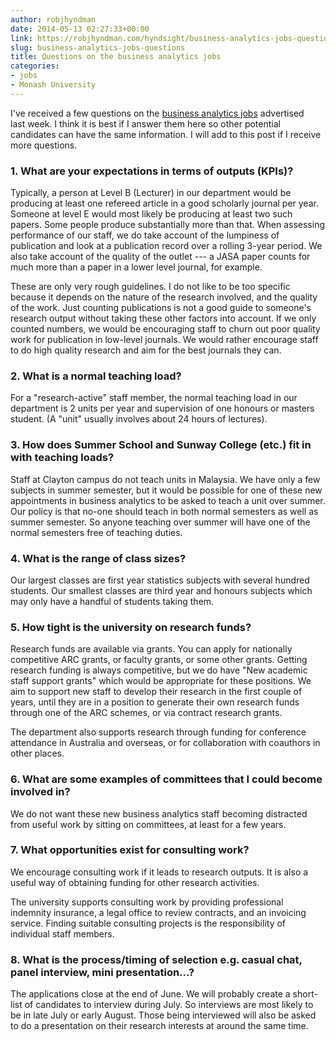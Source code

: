 ```yaml
---
author: robjhyndman
date: 2014-05-13 02:27:33+00:00
link: https://robjhyndman.com/hyndsight/business-analytics-jobs-questions/
slug: business-analytics-jobs-questions
title: Questions on the business analytics jobs
categories:
- jobs
- Monash University
---
```


I've received a few questions on the [business analytics jobs](https://robjhyndman.com/hyndsight/monash-business-analytics/) advertised last week. I think it is best if I answer them here so other potential candidates can have the same information. I will add to this post if I receive more questions.<!-- more -->



### 1. What are your expectations in terms of outputs (KPIs)?



Typically, a person at Level B (Lecturer) in our department would be producing at least one refereed article in a good scholarly journal per year. Someone at level E would most likely be producing at least two such papers. Some people produce substantially more than that. When assessing performance of our staff, we do take account of the lumpiness of publication and look at a publication record over a rolling 3-year period. We also take account of the quality of the outlet --- a JASA paper counts for much more than a paper in a lower level journal, for example.

These are only very rough guidelines. I do not like to be too specific because it depends on the nature of the research involved, and the quality of the work. Just counting publications is not a good guide to someone's research output without taking these other factors into account. If we only counted numbers, we would be encouraging staff to churn out poor quality work for publication in low-level journals. We would rather encourage staff to do high quality research and aim for the best journals they can.



### 2. What is a normal teaching load?



For a "research-active" staff member, the normal teaching load in our department is 2 units per year and supervision of one honours or masters student. (A "unit" usually involves about 24 hours of lectures).



### 3. How does Summer School and Sunway College (etc.) fit in with teaching loads?



Staff at Clayton campus do not teach units in Malaysia. We have only a few subjects in summer semester, but it would be possible for one of these new appointments in business analytics to be asked to teach a unit over summer. Our policy is that no-one should teach in both normal semesters as well as summer semester. So anyone teaching over summer will have one of the normal semesters free of teaching duties.



### 4. What is the range of class sizes?



Our largest classes are first year statistics subjects with several hundred students. Our smallest classes are third year and honours subjects which may only have a handful of students taking them.



### 5. How tight is the university on research funds?



Research funds are available via grants. You can apply for nationally competitive ARC grants, or faculty grants, or some other grants. Getting research funding is always competitive, but we do have "New academic staff support grants" which would be appropriate for these positions. We aim to support new staff to develop their research in the first couple of years, until they are in a position to generate their own research funds through one of the ARC schemes, or via contract research grants.

The department also supports research through funding for conference attendance in Australia and overseas, or for collaboration with coauthors in other places.



### 6. What are some examples of committees that I could become involved in?



We do not want these new business analytics staff becoming distracted from useful work by sitting on committees, at least for a few years.



### 7. What opportunities exist for consulting work?



We encourage consulting work if it leads to research outputs. It is also a useful way of obtaining funding for other research activities.

The university supports consulting work by providing professional indemnity insurance, a legal office to review contracts, and an invoicing service. Finding suitable consulting projects is the responsibility of individual staff members.



### 8. What is the process/timing of selection e.g. casual chat, panel interview, mini presentation…?



The applications close at the end of June. We will probably create a short-list of candidates to interview during July. So interviews are most likely to be in late July or early August. Those being interviewed will also be asked to do a presentation on their research interests at around the same time.
